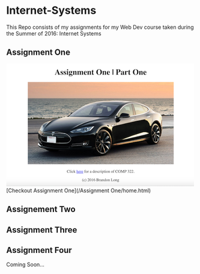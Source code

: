 # Internet-Systems
This Repo consists of my assignments for my Web Dev course taken during the Summer of 2016: Internet Systems


## Assignment One

![](/screenshots/assignment-One/home.png?raw=true "Assignment One Home Page")
[Checkout Assignment One](/Assignment One/home.html)

## Assignement Two

## Assignment Three

## Assignment Four
 
Coming Soon...
